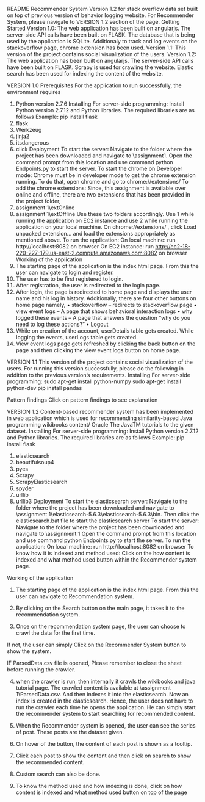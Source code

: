 README
Recommender System Version 1.2 for stack overflow data set built on top of previous version of behavior logging website. For Recommender System, please navigate to VERSION 1.2 section of the page.
Getting Started
Version 1.0: The web application has been built on angularjs. The server-side API calls have been built on FLASK. The database that is being used by the application is SQLite. Additionaly to track and log events on the stackoverflow page, chrome extension has been used. 
Version 1.1: This version of the project contains social visualization of the users. 
Version 1.2: The web application has been built on angularjs. The server-side API calls have been built on FLASK. Scrapy is used for crawling the website. Elastic search has been used for indexing the content of the website. 

VERSION 1.0
Prerequisites
For the application to run successfully, the environment requires 
1.	Python version 2.7.6
Installing
For server-side programming:
Install Python version 2.7.12 and Python libraries. The required libraries are as follows
Example: pip install flask
1.	flask
2.	Werkzeug
3.	jinja2
4.	itsdangerous
5.	click
Deployment
To start the server:
Navigate to the folder where the project has been downloaded and navigate to \assignment1. Open the command prompt from this location and use command python Endpoints.py to start the server.
To start the chrome on Developer mode:
Chrome must be in developer mode to get the chrome extension running. To do that, open chrome and go to chrome://extensions/
To add the chrome extensions:
Since, this assignment is available over online and offline, there are two extensions that has been provided in the project folder,
1.	assignment 1\extOnline
2.	assignment 1\extOffline
Use these two folders accordingly. Use 1 while running the application on EC2 instance and use 2 while running the application on your local machine. 
On chrome://extensions/ , click Load unpacked extension… and load the extensions appropriately as mentioned above.
To run the application:
On local machine: run http://localhost:8082 on browser
On EC2 instance: run http://ec2-18-220-227-179.us-east-2.compute.amazonaws.com:8082 on browser
Working of the application
1.	The starting page of the application is the index.html page. From this the user can navigate to login and register.
2.	The user has to be first registered to login.
3.	After registration, the user is redirected to the login page.
4.	After login, the page is redirected to home page and displays the user name and his log in history. Additionally, there are four other buttons on home page namely, 
•	stackoverflow – redirects to stackoverflow page
•	view event logs – A page that shows behavioral interaction logs
•	why logged these events – A page that answers the question “why do you need to log these actions?”
•	Logout
5.	While on creation of the account, userDetails table gets created. While logging the events, userLogs table gets created.
6.	View event logs page gets refreshed by clicking the back button on the page and then clicking the view event logs button on home page.


VERSION 1.1
This version of the project contains social visualization of the users. For running this version successfully, please do the following in addition to the previous version’s requirements.
Installing
For server-side programming:
sudo apt-get install python-numpy
sudo apt-get install python-dev
pip install pandas

Pattern findings
Click on pattern findings to see explanation
 

VERSION 1.2
Content-based recommender system has been implemented in web application which is used for recommending similarity-based Java programming wikibooks content/ Oracle The JavaTM tutorials to the given dataset.
Installing
For server-side programming:
Install Python version 2.7.12 and Python libraries. The required libraries are as follows
Example: pip install flask
1.	elasticsearch
2.	beautifulsoup4
3.	pyes
4.	Scrapy
5.	ScrapyElasticsearch
6.	spyder
7.	urllib
8.	urllib3
Deployment
To start the elasticsearch server:
Navigate to the folder where the project has been downloaded and navigate to \assignment 1\elasticsearch-5.6.3\elasticsearch-5.6.3\bin.
Then click the elasticsearch.bat file to start the elasticsearch server
To start the server:
Navigate to the folder where the project has been downloaded and navigate to \assignment 1
Open the command prompt from this location and use command python Endpoints.py to start the server.
To run the application:
On local machine: run http://localhost:8082 on browser
To know how it is indexed and method used:
Click on the how content is indexed and what method used button within the Recommender system page.
 
Working of the application
1.	The starting page of the application is the index.html page. From this the user can navigate to Recommendation system.
2.	By clicking on the Search button on the main page, it takes it to the recommendation system.
 
3.	Once on the recommendation system page, the user can choose to crawl the data for the first time.
 

If not, the user can simply Click on the Recommender System button to show the system.

 

IF ParsedData.csv file is opened, Please remember to close the sheet before running the crawler.

4.	when the crawler is run, then internally it crawls the wikibooks and java tutorial page. The crawled content is available at \assignment 1\ParsedData.csv. And then indexes it into the elasticsearch. Now an index is created in the elasticsearch. Hence, the user does not have to run the crawler each time he opens the application. He can simply start the recommender system to start searching for recommended content.
5.	When the Recommender system is opened, the user can see the series of post. These posts are the dataset given. 
 
6.	On hover of the button, the content of each post is shown as a tooltip.
7.	Click each post to show the content and then click on search to show the recommended content.
8.	Custom search can also be done.
9.	To know the method used and how indexing is done, click on how content is indexed and what method used button on top of the page
 



